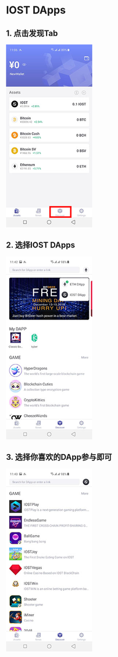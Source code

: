 # IOST DApps

## 1. 点击发现Tab

![dapps-1](./dapps-1.jpeg)

## 2. 选择IOST DApps

![dapps-2](./dapps-2.jpeg)

## 3. 选择你喜欢的DApp参与即可

![dapps-3](./dapps-3.jpeg)